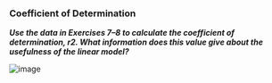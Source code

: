### Coefficient of Determination

***Use the data in Exercises
7–8 to calculate the coefficient of determination, r2.
What information does this value give about the
usefulness
of the linear model?***

![image](https://github.com/user-attachments/assets/1a295595-ebf4-4640-91c0-f37692951705)

